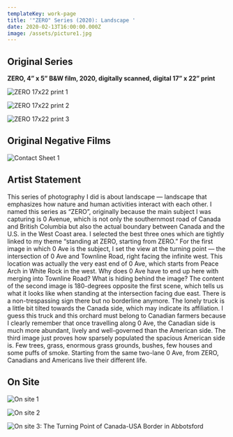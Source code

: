 ```yaml
---
templateKey: work-page
title: '"ZERO" Series (2020): Landscape '
date: 2020-02-13T16:00:00.000Z
image: /assets/picture1.jpg
---
```

## Original Series

<div class="lines-1"></div>

**ZERO, 4” x 5” B&W film, 2020, digitally scanned, digital 17” x 22” print**

<div class="lines-1"></div>

![ ZERO 17x22 print 1](/assets/picture1.jpg " ZERO 17x22 print 1")

<div class="lines-1"></div>

![ ZERO 17x22 print 2](/assets/picture2.jpg " ZERO 17x22 print 2")

<div class="lines-1"></div>

![ ZERO 17x22 print 3](/assets/picture3.jpg " ZERO 17x22 print 3")

<div class="lines-1"></div>

## Original Negative Films

<div class="lines-1"></div>

![Contact Sheet 1](/assets/未标题-13_副本.jpg "Contact Sheet 1")

<div class="lines-1"></div>

## Artist Statement

<div class="lines-1"></div>

<!--StartFragment-->

This series of photography I did is about landscape — landscape that emphasizes how nature and human activities interact with each other. I named this series as “ZERO”, originally because the main subject I was capturing is 0 Avenue, which is not only the southernmost road of Canada and British Columbia but also the actual boundary between Canada and the U.S. in the West Coast area. I selected the best three ones which are tightly linked to my theme “standing at ZERO, starting from ZERO.” For the first image in which 0 Ave is the subject, I set the view at the turning point — the intersection of 0 Ave and Townline Road, right facing the infinite west. This location was actually the very east end of 0 Ave, which starts from Peace Arch in White Rock in the west. Why does 0 Ave have to end up here with merging into Townline Road? What is hiding behind the image? The content of the second image is 180-degrees opposite the first scene, which tells us what it looks like when standing at the intersection facing due east. There is a non-trespassing sign there but no borderline anymore. The lonely truck is a little bit tilted towards the Canada side, which may indicate its affiliation. I guess this truck and this orchard must belong to Canadian farmers because I clearly remember that once travelling along 0 Ave, the Canadian side is much more abundant, lively and well-governed than the American side. The third image just proves how sparsely populated the spacious American side is. Few trees, grass, enormous grass grounds, bushes, few houses and some puffs of smoke. Starting from the same two-lane 0 Ave, from ZERO, Canadians and Americans live their different life.

<!--EndFragment-->

<div class="lines-1"></div>

## On Site

<div class="lines-1"></div>

![On site 1](/assets/微信图片_20200805215656.jpg "On site 1")

<div class="lines-1"></div>

![On site 2](/assets/微信图片_20200805215654.jpg "On site 2")

<div class="lines-1"></div>

![On site 3: The Turning Point of Canada-USA Border in Abbotsford](/assets/微信图片_20200805215651.jpg "On site 3: The Turning Point of Canada-USA Border in Abbotsford")
